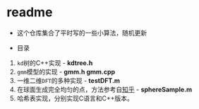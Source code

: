 # readme

- 这个仓库集合了平时写的一些小算法，随机更新

- 目录
1. `kd`树的C++实现   - **kdtree.h**
2. `gmm`模型的实现	- **gmm.h gmm.cpp**
3. 一维二维`DFT`的多种实现	- **testDFT.m**
4. 在球面生成完全均匀的点，方法参考自[知乎](https://zhuanlan.zhihu.com/p/25998937?group_id=829506039526354944) - **sphereSample.m**
5. 哈希表实现，分别实现C语言和C++版本。

